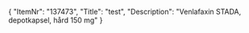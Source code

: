 {
  "ItemNr": "137473",
  "Title": "test",
  "Description": "Venlafaxin STADA, depotkapsel, hård 150 mg"
}